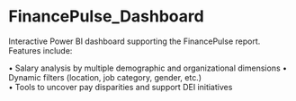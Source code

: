 # FinancePulse_Dashboard
Interactive Power BI dashboard supporting the FinancePulse report. Features include:

• Salary analysis by multiple demographic and organizational dimensions
• Dynamic filters (location, job category, gender, etc.)    
• Tools to uncover pay disparities and support DEI initiatives  

